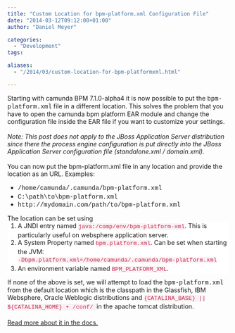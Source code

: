 ```yaml
---
title: "Custom Location for bpm-platform.xml Configuration File"
date: "2014-03-12T09:12:00+01:00"
author: "Daniel Meyer"

categories:
  - "Development"
tags: 

aliases:
  - "/2014/03/custom-location-for-bpm-platformxml.html"

---
```


Starting with camunda BPM 7.1.0-alpha4 it is now possible to put the <span style="font-family: Courier New, Courier, monospace;">bpm-platform.xml</span> file in a different location. This solves the problem that you have to open the camunda bpm platform EAR module and change the configuration file inside the EAR file if you want to customize your settings.<br />
<br />
<i>Note: This post does not apply to the JBoss Application Server distribution since there the process engine configuration is put directly into the JBoss Application Server configuration file (standalone.xml / domain.xml).</i><br />
<br />
You can now put the bpm-platform.xml file in any location and provide the location as an URL. Examples:<br />
<ul>
<li><span style="background-color: white; font-family: 'Courier New', Courier, monospace; line-height: 20px;">/home/camunda/.camunda/bpm-platform.xml</span></li>
<li><span style="font-family: 'Courier New', Courier, monospace;">C:\path\to\bpm-platform.xml</span></li>
<li><span style="font-family: Courier New, Courier, monospace;">http://mydomain.com/path/to/bpm-platform.xml</span></li>
</ul>
The location can be set using<br />
<ol style="background-color: white; box-sizing: border-box; margin-bottom: 10px; margin-top: 0px;">
<li>A JNDI entry named&nbsp;<span style="background-color: #f9f2f4; color: #c7254e; font-family: Monaco, Menlo, Consolas, 'Courier New', monospace; font-size: 13px; line-height: 20px;">java:/comp/env/bpm-platform-xml</span>. This is particularly useful on websphere application server.</li>
<li>A System Property named&nbsp;<span style="background-color: #f9f2f4; color: #c7254e; font-family: Monaco, Menlo, Consolas, 'Courier New', monospace; font-size: 13px; line-height: 20px;">bpm.platform.xml</span>. Can be set when starting the JVM:<br /><span style="background-color: #f9f2f4; color: #c7254e; font-family: Monaco, Menlo, Consolas, 'Courier New', monospace; font-size: 13px; line-height: 20px;">-Dbpm.platform.xml=/home/camunda/.camunda/bpm-platform.xml</span></li>
<li>An environment variable named&nbsp;<span style="background-color: #f9f2f4; color: #c7254e; font-family: Monaco, Menlo, Consolas, 'Courier New', monospace; font-size: 13px; line-height: 20px;">BPM_PLATFORM_XML</span>.</li>
</ol>
If none of the above is set, we will attempt to load the <span style="font-family: Courier New, Courier, monospace;">bpm-platform.xml</span> from the default location which is the classpath in the Glassfish, IBM Websphere, Oracle Weblogic distributions and&nbsp;<span style="background-color: #f9f2f4; color: #c7254e; font-family: Monaco, Menlo, Consolas, 'Courier New', monospace; font-size: 13px; line-height: 18.000001907348633px;">{CATALINA_BASE} || ${CATALINA_HOME} + /conf/&nbsp;</span>in the apache tomcat distribution.<br />
<br />
<a href="http://docs.camunda.org/latest/api-references/deployment-descriptors/#descriptors-bpm-platformxml-configure-location-of-the-bpm-platformxml-file">Read more about it in the docs.</a>